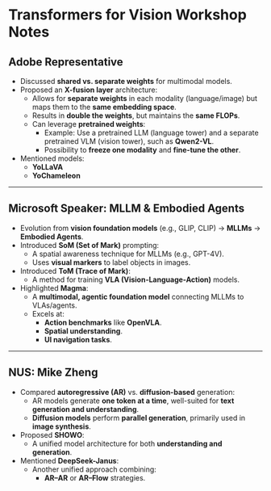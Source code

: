 # Transformers for Vision Workshop Notes

## Adobe Representative

- Discussed **shared vs. separate weights** for multimodal models.
- Proposed an **X-fusion layer** architecture:
  - Allows for **separate weights** in each modality (language/image) but maps them to the **same embedding space**.
  - Results in **double the weights**, but maintains the **same FLOPs**.
  - Can leverage **pretrained weights**:
    - Example: Use a pretrained LLM (language tower) and a separate pretrained VLM (vision tower), such as **Qwen2-VL**.
    - Possibility to **freeze one modality** and **fine-tune the other**.
- Mentioned models:
  - **YoLLaVA**
  - **YoChameleon**

---

## Microsoft Speaker: MLLM & Embodied Agents

- Evolution from **vision foundation models** (e.g., GLIP, CLIP) → **MLLMs** → **Embodied Agents**.
- Introduced **SoM (Set of Mark)** prompting:
  - A spatial awareness technique for MLLMs (e.g., GPT-4V).
  - Uses **visual markers** to label objects in images.
- Introduced **ToM (Trace of Mark)**:
  - A method for training **VLA (Vision-Language-Action)** models.
- Highlighted **Magma**:
  - A **multimodal, agentic foundation model** connecting MLLMs to VLAs/agents.
  - Excels at:
    - **Action benchmarks** like **OpenVLA**.
    - **Spatial understanding**.
    - **UI navigation tasks**.

---

## NUS: Mike Zheng

- Compared **autoregressive (AR)** vs. **diffusion-based** generation:
  - AR models generate **one token at a time**, well-suited for **text generation and understanding**.
  - **Diffusion models** perform **parallel generation**, primarily used in **image synthesis**.
- Proposed **SHOWO**:
  - A unified model architecture for both **understanding and generation**.
- Mentioned **DeepSeek-Janus**:
  - Another unified approach combining:
    - **AR–AR** or **AR–Flow** strategies.

